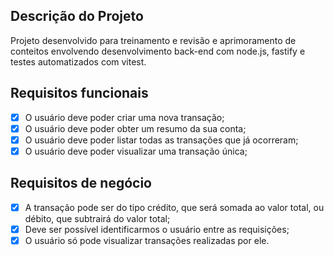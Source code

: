 ## Descrição do Projeto

Projeto desenvolvido para treinamento e revisão e aprimoramento de conteitos envolvendo desenvolvimento back-end com node.js, fastify e testes automatizados com vitest.

## Requisitos funcionais

- [x] O usuário deve poder criar uma nova transação;
- [x] O usuário deve poder obter um resumo da sua conta;
- [x] O usuário deve poder listar todas as transações que já ocorreram;
- [x] O usuário deve poder visualizar uma transação única;

## Requisitos de negócio

- [x] A transação pode ser do tipo crédito, que será somada ao valor total, ou débito, que subtrairá do valor total;
- [x] Deve ser possível identificarmos o usuário entre as requisições;
- [x] O usuário só pode visualizar transações realizadas por ele.
